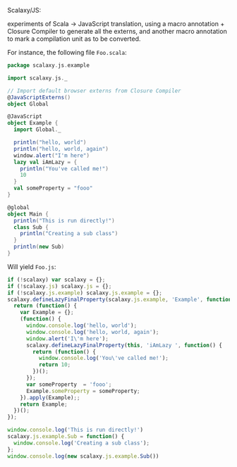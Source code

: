 Scalaxy/JS:

experiments of Scala -> JavaScript translation, using a macro annotation + Closure Compiler to generate all the externs, and another macro annotation to mark a compilation unit as to be converted.

For instance, the following file `Foo.scala`:

```scala
package scalaxy.js.example

import scalaxy.js._

// Import default browser externs from Closure Compiler
@JavaScriptExterns()
object Global

@JavaScript
object Example {
  import Global._

  println("hello, world")
  println("hello, world, again")
  window.alert("I'm here")
  lazy val iAmLazy = {
    println("You've called me!")
    10
  }
  val someProperty = "fooo"
}

@global
object Main {
  println("This is run directly!")
  class Sub {
    println("Creating a sub class")
  }
  println(new Sub)
}

```

Will yield `Foo.js`:

```javascript
if (!scalaxy) var scalaxy = {};
if (!scalaxy.js) scalaxy.js = {};
if (!scalaxy.js.example) scalaxy.js.example = {};
scalaxy.defineLazyFinalProperty(scalaxy.js.example, 'Example', function() {
  return (function() {
    var Example = {};
    (function() {
      window.console.log('hello, world');
      window.console.log('hello, world, again');
      window.alert('I\'m here');
      scalaxy.defineLazyFinalProperty(this, 'iAmLazy ', function() {
        return (function() {
          window.console.log('You\'ve called me!');
          return 10;
        })();
      });
      var someProperty  = 'fooo';
      Example.someProperty = someProperty;
    }).apply(Example);;
    return Example;
  })();
});

window.console.log('This is run directly!')
scalaxy.js.example.Sub = function() {
  window.console.log('Creating a sub class');
};
window.console.log(new scalaxy.js.example.Sub())
```
